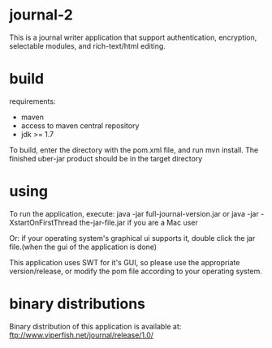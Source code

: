 # journal-2
This is a journal writer application that support authentication, encryption, selectable modules, and rich-text/html editing.

# build

requirements:
  - maven
  - access to maven central repository
  - jdk >= 1.7

To build, enter the directory with the pom.xml file, and run mvn install. The finished uber-jar product should be in the target directory

# using
To run the application,
  execute: java -jar full-journal-version.jar or java -jar -XstartOnFirstThread the-jar-file.jar if you are a Mac user
  
Or: if your operating system's graphical ui supports it, double click the jar file.(when the gui of the application is done)

This application uses SWT for it's GUI, so please use the appropriate version/release, or modify the pom file according to your operating system.

# binary distributions
Binary distribution of this application is available at: 
ftp://www.viperfish.net/journal/release/1.0/

